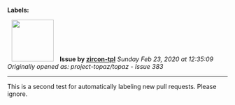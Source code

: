 **Labels:**



<a href="https://github.com/zircon-tpl"><img src="https://avatars0.githubusercontent.com/u/60901633?v=4" width="96" height="96" hspace="10"></img></a> **Issue by [zircon-tpl](https://github.com/zircon-tpl)**
_Sunday Feb 23, 2020 at 12:35:09_
_Originally opened as: project-topaz/topaz - Issue 383_

----

This is a second test for automatically labeling new pull requests. Please ignore.


